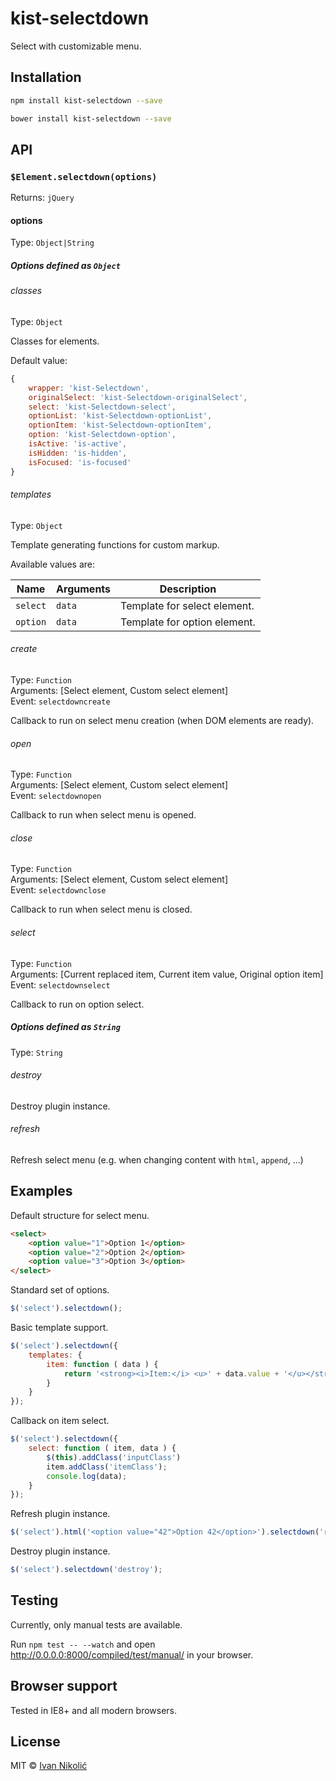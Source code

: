# kist-selectdown

Select with customizable menu.

## Installation

```sh
npm install kist-selectdown --save

bower install kist-selectdown --save
```

## API

### `$Element.selectdown(options)`

Returns: `jQuery`

#### options

Type: `Object|String`

##### Options defined as `Object`

###### classes

Type: `Object`  

Classes for elements.

Default value:

```js
{
	wrapper: 'kist-Selectdown',
	originalSelect: 'kist-Selectdown-originalSelect',
	select: 'kist-Selectdown-select',
	optionList: 'kist-Selectdown-optionList',
	optionItem: 'kist-Selectdown-optionItem',
	option: 'kist-Selectdown-option',
	isActive: 'is-active',
	isHidden: 'is-hidden',
	isFocused: 'is-focused'
}
```

###### templates

Type: `Object`

Template generating functions for custom markup.

Available values are:

| Name | Arguments | Description |
| --- | --- | --- |
| `select` | `data` | Template for select element. |
| `option` | `data` | Template for option element. |

###### create

Type: `Function`  
Arguments: [Select element, Custom select element]  
Event: `selectdowncreate`

Callback to run on select menu creation (when DOM elements are ready).

###### open

Type: `Function`  
Arguments: [Select element, Custom select element]  
Event: `selectdownopen`

Callback to run when select menu is opened.

###### close

Type: `Function`  
Arguments: [Select element, Custom select element]  
Event: `selectdownclose`

Callback to run when select menu is closed.

###### select

Type: `Function`  
Arguments: [Current replaced item, Current item value, Original option item]  
Event: `selectdownselect`

Callback to run on option select.

##### Options defined as `String`

Type: `String`

###### destroy

Destroy plugin instance.

###### refresh

Refresh select menu (e.g. when changing content with `html`, `append`, …)

## Examples

Default structure for select menu.

```html
<select>
	<option value="1">Option 1</option>
	<option value="2">Option 2</option>
	<option value="3">Option 3</option>
</select>
```

Standard set of options.

```js
$('select').selectdown();
```

Basic template support.

```js
$('select').selectdown({
	templates: {
		item: function ( data ) {
			return '<strong><i>Item:</i> <u>' + data.value + '</u></strong>';
		}
	}
});
```

Callback on item select.

```js
$('select').selectdown({
	select: function ( item, data ) {
		$(this).addClass('inputClass')
		item.addClass('itemClass');
		console.log(data);
	}
});
```

Refresh plugin instance.

```js
$('select').html('<option value="42">Option 42</option>').selectdown('refresh');
```

Destroy plugin instance.

```js
$('select').selectdown('destroy');
```

## Testing

Currently, only manual tests are available.

Run `npm test -- --watch` and open <http://0.0.0.0:8000/compiled/test/manual/> in your browser.

## Browser support

Tested in IE8+ and all modern browsers.

## License

MIT © [Ivan Nikolić](http://ivannikolic.com)
